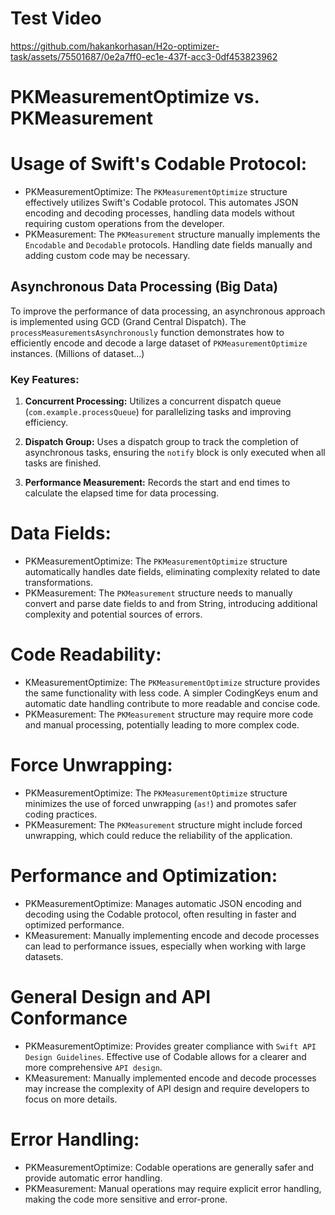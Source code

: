 
# Test Video
https://github.com/hakankorhasan/H2o-optimizer-task/assets/75501687/0e2a7ff0-ec1e-437f-acc3-0df453823962

# PKMeasurementOptimize vs. PKMeasurement

# Usage of Swift's Codable Protocol:

 - PKMeasurementOptimize: The `PKMeasurementOptimize` structure effectively utilizes Swift's Codable protocol. This automates JSON encoding and decoding processes, handling data models without requiring custom operations from the developer.
 - PKMeasurement: The `PKMeasurement` structure manually implements the `Encodable` and `Decodable` protocols. Handling date fields manually and adding custom code may be necessary.
 
 ## Asynchronous Data Processing (Big Data)

To improve the performance of data processing, an asynchronous approach is implemented using GCD (Grand Central Dispatch). The `processMeasurementsAsynchronously` function demonstrates how to efficiently encode and decode a large dataset of `PKMeasurementOptimize` instances. (Millions of dataset...)

### Key Features:

1. **Concurrent Processing:** Utilizes a concurrent dispatch queue (`com.example.processQueue`) for parallelizing tasks and improving efficiency.

2. **Dispatch Group:** Uses a dispatch group to track the completion of asynchronous tasks, ensuring the `notify` block is only executed when all tasks are finished.

3. **Performance Measurement:** Records the start and end times to calculate the elapsed time for data processing.

 # Data Fields: 
  
 - PKMeasurementOptimize: The `PKMeasurementOptimize` structure automatically handles date fields, eliminating complexity related to date transformations.
 - PKMeasurement: The `PKMeasurement` structure needs to manually convert and parse date fields to and from String, introducing additional complexity and potential sources of errors.
  
# Code Readability:
   
 - KMeasurementOptimize: The `PKMeasurementOptimize` structure provides the same functionality with less code. A simpler CodingKeys enum and automatic date handling contribute to more readable and concise code.
 - PKMeasurement: The `PKMeasurement` structure may require more code and manual processing, potentially leading to more complex code.
   
# Force Unwrapping:
    
 - PKMeasurementOptimize: The `PKMeasurementOptimize` structure minimizes the use of forced unwrapping (`as!`) and promotes safer coding practices.
 - PKMeasurement: The `PKMeasurement` structure might include forced unwrapping, which could reduce the reliability of the application.
 
# Performance and Optimization:
 
  - PKMeasurementOptimize: Manages automatic JSON encoding and decoding using the Codable protocol, often resulting in faster and optimized performance.
  - KMeasurement: Manually implementing encode and decode processes can lead to performance issues, especially when working with large datasets.

  
# General Design and API Conformance
  
 - PKMeasurementOptimize: Provides greater compliance with `Swift API Design Guidelines`. Effective use of Codable allows for a clearer and more comprehensive `API design`.
 - KMeasurement: Manually implemented encode and decode processes may increase the complexity of API design and require developers to focus on more details.
 
# Error Handling:

 - PKMeasurementOptimize: Codable operations are generally safer and provide automatic error handling.
 - PKMeasurement: Manual operations may require explicit error handling, making the code more sensitive and error-prone.


